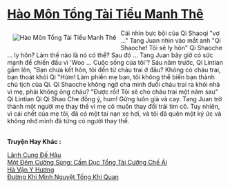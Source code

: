 <a href="https://truyentiki.com/hao-mon-tong-tai-tieu-manh-the.30431/" title="Hào Môn Tổng Tài Tiểu Manh Thê"><h1>Hào Môn Tổng Tài Tiểu Manh Thê</h1></a><div style="display:table"><img align="right" style="float: left; padding: 10px;" src="https://truyentiki.com/a/img/str/src/30431.jpg" alt="Hào Môn Tổng Tài Tiểu Manh Thê">Cái nhìn bực bội của Qi Shaoqi "vợ ..." Tang Juan nhìn vào mắt anh "Qi Shaoche! Tôi sẽ ly hôn" Qi Shaoche ... ly hôn? Làm thế nào là nó có thể? Sau đó ... Tang Juan bây giờ có sức mạnh để chiến đấu vì &#39;Woo ... Cuộc sống của tôi&#39;? Sáu năm trước, Qi Lintian gầm lên, "Bạn chưa kết hôn, tôi đến từ cháu trai ở đâu? Không có cháu trai, bạn thoát khỏi Qi "Hừm! Làm phiền mẹ bạn, tôi không thể biến bạn thành chủ tịch của Qi. Qi Shaoche không ngờ cha mình đuổi cháu trai ra khỏi nhà vì mẹ, phải không ông cháu? "Được rồi! Tôi sẽ cho cháu trai một năm sau" Qi Lintian Qi Qi Shao Che đồng ý, hum! Gừng luôn già và cay. Tang Juan trở thành một người mẹ thay thế vì mẹ cô muốn thay đổi trái tim cô. Tuy nhiên, vì cái chết của mẹ tôi, đã có một tai nạn xe hơi, và tôi đã quên một ký ức và không nhớ mình đã từng có người thay thế.</div><p><br><b>Truyện Hay Khác :</b></p><a href="https://truyentiki.com/lanh-cung-de-hau.30430/" alt="Lãnh Cung Đế Hậu">Lãnh Cung Đế Hậu</a><br/><a href="https://github.com/nownovels/top500/tree/master/truyenhay/33482/" alt="Một Đêm Cường Sủng: Cấm Dục Tổng Tài Cưỡng Chế Ái">Một Đêm Cường Sủng: Cấm Dục Tổng Tài Cưỡng Chế Ái</a><br/><a href="https://github.com/nownovels/truyenhay/tree/master/truyenhay/30548/README.md" alt="Hà Vận Y Hương">Hà Vận Y Hương</a><br/><a href="https://github.com/nownovels/top500/tree/master/truyenhay/33838/" alt="Đường Khi Minh Nguyệt Tống Khi Quan">Đường Khi Minh Nguyệt Tống Khi Quan</a><br/>